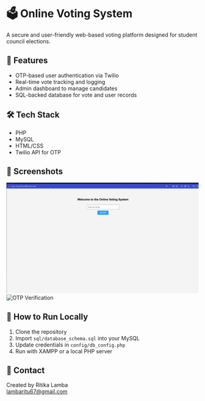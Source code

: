 # 🗳️ Online Voting System

A secure and user-friendly web-based voting platform designed for student council elections.

## 🔧 Features
- OTP-based user authentication via Twilio
- Real-time vote tracking and logging
- Admin dashboard to manage candidates
- SQL-backed database for vote and user records

## 🛠️ Tech Stack
- PHP
- MySQL
- HTML/CSS
- Twilio API for OTP

## 📸 Screenshots
![Homepage](screenshots/homepage.png)
![OTP Verification](screenshots/otp.png)

## 🧪 How to Run Locally
1. Clone the repository  
2. Import `sql/database_schema.sql` into your MySQL  
3. Update credentials in `config/db_config.php`  
4. Run with XAMPP or a local PHP server

## 📩 Contact
Created by Ritika Lamba  
[lambaritu67@gmail.com](mailto:lambaritu67@gmail.com)
